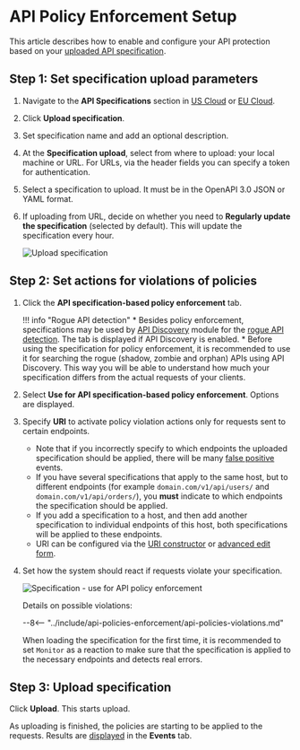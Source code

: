 # API Policy Enforcement Setup

This article describes how to enable and configure your API protection based on your [uploaded API specification](overview.md).

## Step 1: Set specification upload parameters

1. Navigate to the **API Specifications** section in [US Cloud](https://us1.my.wallarm.com/api-specifications/) or [EU Cloud](https://my.wallarm.com/api-specifications/).
1. Click **Upload specification**.
1. Set specification name and add an optional description.
1. At the **Specification upload**, select from where to upload: your local machine or URL. For URLs, via the header fields you can specify a token for authentication.
1. Select a specification to upload. It must be in the OpenAPI 3.0 JSON or YAML format.
1. If uploading from URL, decide on whether you need to **Regularly update the specification** (selected by default). This will update the specification every hour.

    ![Upload specification](../images/api-policies-enforcement/specificaton-upload.png)

## Step 2: Set actions for violations of policies

1. Click the **API specification-based policy enforcement** tab.

    !!! info "Rogue API detection"
        * Besides policy enforcement, specifications may be used by [API Discovery](../about-wallarm/api-discovery.md) module for the [rogue API detection](../about-wallarm/api-discovery.md#shadow-orphan-and-zombie-apis). The tab is displayed if API Discovery is enabled.
        * Before using the specification for policy enforcement, it is recommended to use it for searching the rogue (shadow, zombie and orphan) APIs using API Discovery. This way you will be able to understand how much your specification differs from the actual requests of your clients.

1. Select **Use for API specification-based policy enforcement**. Options are displayed.
1. Specify **URI** to activate policy violation actions only for requests sent to certain endpoints.

    * Note that if you incorrectly specify to which endpoints the uploaded specification should be applied, there will be many [false positive](../about-wallarm/protecting-against-attacks.md#false-positives) events.
    * If you have several specifications that apply to the same host, but to different endpoints (for example `domain.com/v1/api/users/` and `domain.com/v1/api/orders/`), you **must** indicate to which endpoints the specification should be applied.
    * If you add a specification to a host, and then add another specification to individual endpoints of this host, both specifications will be applied to these endpoints.
    * URI can be configured via the [URI constructor](../user-guides/rules/add-rule.md#uri-constructor) or [advanced edit form](../user-guides/rules/add-rule.md#advanced-edit-form).

1. Set how the system should react if requests violate your specification.

    ![Specification - use for API policy enforcement](../images/api-policies-enforcement/specification-use-for-api-policies-enforcement.png)

    Details on possible violations:

    --8<-- "../include/api-policies-enforcement/api-policies-violations.md"

    When loading the specification for the first time, it is recommended to set `Monitor` as a reaction to make sure that the specification is applied to the necessary endpoints and detects real errors.

## Step 3: Upload specification

Click **Upload**. This starts upload.

As uploading is finished, the policies are starting to be applied to the requests. Results are [displayed](viewing-events.md) in the **Events** tab.
